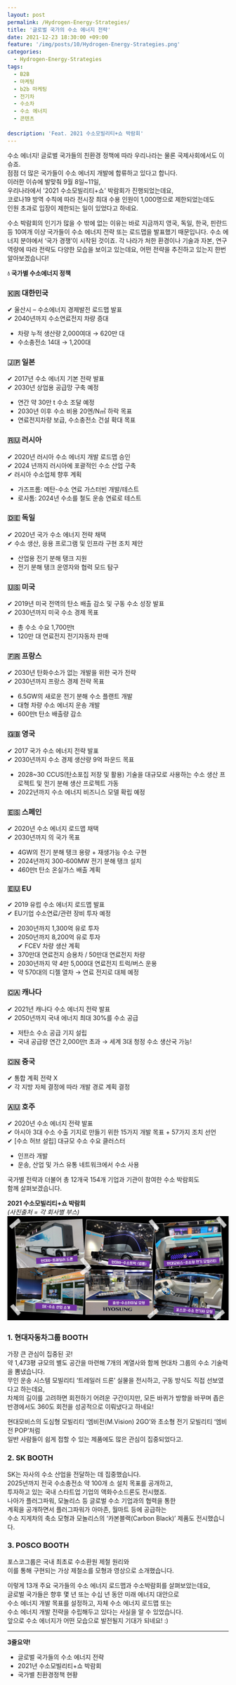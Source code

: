 ```yaml
---
layout: post
permalink: /Hydrogen-Energy-Strategies/
title: '글로벌 국가의 수소 에너지 전략'
date: 2021-12-23 18:30:00 +09:00
feature: '/img/posts/10/Hydrogen-Energy-Strategies.png'
categories:
  - Hydrogen-Energy-Strategies
tags:
  - B2B
  - 마케팅
  - b2b 마케팅
  - 전기차
  - 수소차
  - 수소 에너지
  - 콘텐츠

description: 'Feat. 2021 수소모빌리티+쇼 박람회'   
---
```

수소 에너지!
글로벌 국가들의 친환경 정책에 따라 우리나라는 물론 국제사회에서도 이슈죠.   
점점 더 많은 국가들이 수소 에너지 개발에 합류하고 있다고 합니다.   
이러한 이슈에 발맞춰 9월 8일~11일,    
우리나라에서 '2021 수소모빌리티+쇼' 박람회가 진행되었는데요,   
코로나19 방역 수칙에 따라 전시장 최대 수용 인원이 1,000명으로 제한되었는데도    
인원 초과로 입장이 제한되는 일이 있었다고 하네요.   

수소 박람회의 인기가 많을 수 밖에 없는 이유는 바로 지금까지 영국, 독일, 한국, 핀란드 등 10여개 이상 국가들이 수소 에너지 전략 또는 로드맵을 발표했기 때문입니다. 수소 에너지 분야에서 ‘국가 경쟁’이 시작된 것이죠. 각 나라가 처한 환경이나 기술과 자본, 연구역량에 따라 전략도 다양한 모습을 보이고 있는데요, 어떤 전략을 추진하고 있는지 한번 알아보겠습니다!   

**💧 국가별 수소에너지 정책**   
### **🇰🇷 대한민국**   
✔ 울산시 – 수소에너지 경제발전 로드맵 발표   
✔ 2040년까지 수소연료전지 차량 증대   
- 차량 누적 생산량 2,000여대 →  620만 대   
- 수소충전소 14대 → 1,200대   

### **🇯🇵 일본**    
✔ 2017년 수소 에너지 기본 전략 발표   
✔ 2030년 상업용 공급망 구축 예정   
- 연간 약 30만 t 수소 조달 예정   
- 2030년 이후 수소 비용 20엔/N㎥ 하락 목표   
- 연료전지차량 보급, 수소충전소 건설 확대 목표   

### **🇷🇺 러시아**   
✔ 2020년 러시아 수소 에너지 개발 로드맵 승인   
✔ 2024 년까지 러시아에 포괄적인 수소 산업 구축   
✔ 러시아 수소업체 향후 계획   
- 가즈프롬: 메탄-수소 연료 가스터빈 개발/테스트   
- 로사톰: 2024년 수소를 철도 운송 연료로 테스트   

### **🇩🇪 독일**   
✔ 2020년 국가 수소 에너지 전략 채택   
✔ 수소 생산, 응용 프로그램 및 인프라 구현 조치 제안   
- 산업용 전기 분해 탱크 지원   
- 전기 분해 탱크 운영자와 협력 모드 탐구   

### **🇺🇸 미국**   
✔ 2019년 미국 전역의 탄소 배출 감소 및 구동 수소 성장 발표   
✔ 2030년까지 미국 수소 경제 목표   
- 총 수소 수요 1,700만t   
- 120만 대 연료전지 전기자동차 판매   

### **🇫🇷 프랑스**   
✔ 2030년 탄화수소가 없는 개발을 위한 국가 전략   
✔ 2030년까지 프랑스 경제 전략 목표   
- 6.5GW의 새로운 전기 분해 수소 플랜트 개발   
- 대형 차량 수소 에너지 운송 개발   
- 600만t 탄소 배출량 감소   

### **🇬🇧 영국**   
✔ 2017 국가 수소 에너지 전략 발표   
✔ 2030년까지 수소 경제 생산량 9억 파운드 목표   
- 2028~30 CCUS(탄소포집 저장 및 활용) 기술을 대규모로 사용하는 수소 생산 프로젝트 및
전기 분해 생산 프로젝트 가동   
- 2022년까지 수소 에너지 비즈니스 모델 확립 예정   

### **🇪🇸 스페인**   
✔ 2020년 수소 에너지 로드맵 채택   
✔ 2030년까지 의 국가 목표   
- 4GW의 전기 분해 탱크 용량 + 재생가능 수소 구현   
- 2024년까지 300-600MW 전기 분해 탱크 설치   
- 460만t 탄소 온실가스 배출 계획   

### **🇪🇺 EU**   
✔ 2019 유럽 수소 에너지 로드맵 발표   
✔ EU기업 수소연료/관련 장비 투자 예정   
- 2030년까지 1,300억 유로 투자   
- 2050년까지 8,200억 유로 투자    
✔ FCEV 차량 생산 계획   
- 370만대 연료전지 승용차 / 50만대 연료전지 차량   
- 2030년까지 약 4만 5,000대 연료전지 트럭/버스 운용   
- 약 570대의 디젤 열차 → 연료 전지로 대체 예정    

### **🇨🇦 캐나다**   
✔ 2021년 캐나다 수소 에너지 전략 발표   
✔ 2050년까지 국내 에너지 최대 30%를 수소 공급   
- 저탄소 수소 공급 기지 설립   
- 국내 공급량 연간 2,000만t 초과 → 세계 3대 청정 수소 생산국 가능!   

### **🇨🇳 중국**   
✔ 통합 계획 전략 X   
✔  각 지방 자체 결정에 따라 개발 경로 계획 결정   

### **🇦🇺 호주**   
✔ 2020년 수소 에너지 전략 발표   
✔ 아시아 3대 수소 수출 기지로 만들기 위한 15가지 개발 목표 + 57가지 조치 선언   
✔ [수소 허브 설립] 대규모 수소 수요 클러스터   
- 인프라 개발   
- 운송, 산업 및 가스 유통 네트워크에서 수소 사용   

국가별 전략과 더불어 총 12개국 154개 기업과 기관이 참여한 수소 박람회도   
함께 살펴보겠습니다.   

**2021 수소모빌리티+쇼 박람회**    
_(사진출처 = 각 회사별 부스)_    
![박람회+전시부스](/img/posts/10/h2mobility.png)   

### **1. 현대자동차그룹 BOOTH**   
가장 큰 관심이 집중된 곳!   
약 1,473평 규모의 별도 공간을 마련해 7개의 계열사와 함께 현대차 그룹의 수소 기술력을 뽐냈습니다.  
무인 운송 시스템 모빌리티 ‘트레일러 드론’ 실물을 전시하고, 구동 방식도 직접 선보였다고 하는데요,   
차체의 길이를 고려하면 회전하기 어려운 구간이지만, 모든 바퀴가 방향을 바꾸며 좁은 반경에서도 360도 회전을 성공적으로 이뤄냈다고 하네요!   

현대모비스의 도심형 모빌리티 ‘엠비전(M.Vision) 2GO’와 초소형 전기 모빌리티 ‘엠비전 POP’처럼    
일반 사람들이 쉽게 접할 수 있는 제품에도 많은 관심이 집중되었다고.   

### **2. SK BOOTH**   
SK는 자사의 수소 산업을 전달하는 데 집중했습니다.   
2025년까지 전국 수소충전소 약 100개 소 설치 목표를 공개하고,    
투자하고 있는 국내 스타트업 기업의 액화수소드론도 전시했죠.   
나아가 플러그파워, 모놀리스 등 글로벌 수소 기업과의 협력을 통한   
계획을 공개하면서 플러그파워가 아마존, 월마트 등에 공급하는    
수소 지게차의 축소 모형과 모놀리스의 ‘카본블랙(Carbon Black)’ 제품도 전시했습니다.   

### **3. POSCO BOOTH**   
포스코그룹은 국내 최초로 수소환원 제철 원리와    
이를 통해 구현되는 가상 제철소를 모형과 영상으로 소개했습니다.   

이렇게 13개 주요 국가들의 수소 에너지 로드맵과 수소박람회를 살펴보았는데요,   
글로벌 국가들은 향후 몇 년 또는 수십 년 동안 미래 에너지 대안으로    
수소 에너지 개발 목표를 설정하고, 자체 수소 에너지 로드맵 또는    
수소 에너지 개발 전략을 수립해두고 있다는 사실을 알 수 있었습니다.   
앞으로 수소 에너지가 어떤 모습으로 발전될지 기대가 되네요! :)   

--------------------------------------------------------

**3줄요약!**    
+ 글로벌 국가들의 수소 에너지 전략    
+ 2021년 수소모빌리티+쇼 박람회    
+ 국가별 친환경정책 현황   
